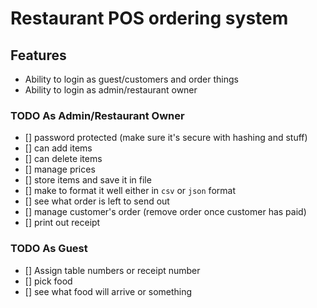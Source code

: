 # Restaurant POS ordering system

## Features

- Ability to login as guest/customers and order things
- Ability to login as admin/restaurant owner

### TODO As Admin/Restaurant Owner

- [] password protected (make sure it's secure with hashing and stuff)
- [] can add items
- [] can delete items
- [] manage prices
- [] store items and save it in file
- [] make to format it well either in `csv` or `json` format
- [] see what order is left to send out
- [] manage customer's order (remove order once customer has paid)
- [] print out receipt

### TODO As Guest

- [] Assign table numbers or receipt number
- [] pick food
- [] see what food will arrive or something
